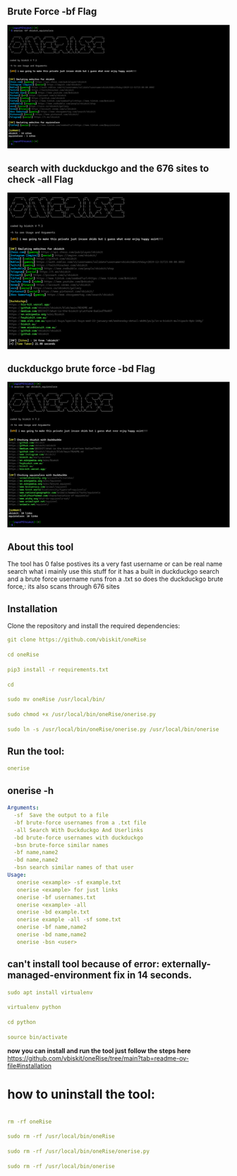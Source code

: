 ## Brute Force -bf Flag

![updated](Updated.png)

## search with duckduckgo and the 676 sites to check -all Flag

![searchall](searchall.png)

## duckduckgo brute force -bd Flag

![searchall](duckbrute.png)

## About this tool

The tool has 0 false postives its a very fast username or can be real name search what i mainly use this stuff for it has a built in duckduckgo search and a brute force username runs fron a .txt so does the duckduckgo brute force,: its also scans through 676 sites

## Installation 
Clone the repository and install the required dependencies:  
```yaml
git clone https://github.com/vbiskit/oneRise

cd oneRise

pip3 install -r requirements.txt

cd

sudo mv oneRise /usr/local/bin/

sudo chmod +x /usr/local/bin/oneRise/onerise.py

sudo ln -s /usr/local/bin/oneRise/onerise.py /usr/local/bin/onerise
```
## Run the tool:
```yaml
onerise
```
## onerise -h

```yaml
Arguments:
  -sf  Save the output to a file
  -bf brute-force usernames from a .txt file
  -all Search With Duckduckgo And Userlinks
  -bd brute-force usernames with duckduckgo
  -bsn brute-force similar names 
  -bf name,name2
  -bd name,name2
  -bsn search similar names of that user
Usage:
   onerise <example> -sf example.txt
   onerise <example> for just links
   onerise -bf usernames.txt
   onerise <example> -all
   onerise -bd example.txt
   onerise example -all -sf some.txt
   onerise -bf name,name2
   onerise -bd name,name2
   onerise -bsn <user>
```
## can't install tool because of error: externally-managed-environment fix in 14 seconds.
```yaml
sudo apt install virtualenv

virtualenv python

cd python

source bin/activate
```
**now you can install and run the tool just follow the steps here**
https://github.com/vbiskit/oneRise/tree/main?tab=readme-ov-file#installation

# how to uninstall the tool:
```yaml

rm -rf oneRise

sudo rm -rf /usr/local/bin/oneRise

sudo rm -rf /usr/local/bin/oneRise/onerise.py

sudo rm -rf /usr/local/bin/onerise
